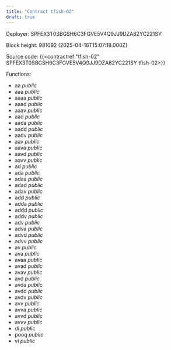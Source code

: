 ```yaml
---
title: "Contract tfish-02"
draft: true
---
```

Deployer: SPFEX3T0SBGSH6C3FGVE5V4Q9JJ9DZA82YC221SY


 



Block height: 981092 (2025-04-16T15:07:18.000Z)

Source code: {{<contractref "tfish-02" SPFEX3T0SBGSH6C3FGVE5V4Q9JJ9DZA82YC221SY tfish-02>}}

Functions:

* aa _public_
* aaa _public_
* aaaa _public_
* aaad _public_
* aaav _public_
* aad _public_
* aada _public_
* aadd _public_
* aadv _public_
* aav _public_
* aava _public_
* aavd _public_
* aavv _public_
* ad _public_
* ada _public_
* adaa _public_
* adad _public_
* adav _public_
* add _public_
* adda _public_
* addd _public_
* addv _public_
* adv _public_
* adva _public_
* advd _public_
* advv _public_
* av _public_
* ava _public_
* avaa _public_
* avad _public_
* avav _public_
* avd _public_
* avda _public_
* avdd _public_
* avdv _public_
* avv _public_
* avva _public_
* avvd _public_
* avvv _public_
* di _public_
* pooq _public_
* vi _public_
